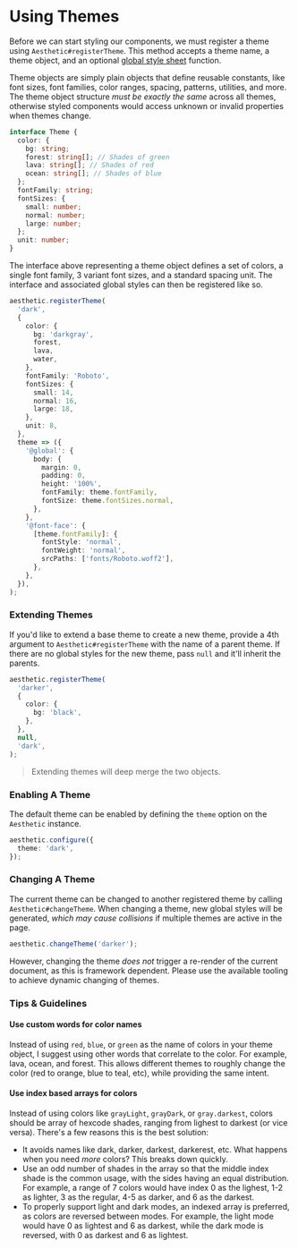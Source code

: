 # Using Themes

Before we can start styling our components, we must register a theme using
`Aesthetic#registerTheme`. This method accepts a theme name, a theme object, and an optional
[global style sheet](./unified/global-at.md) function.

Theme objects are simply plain objects that define reusable constants, like font sizes, font
families, color ranges, spacing, patterns, utilities, and more. The theme object structure _must be
exactly the same_ across all themes, otherwise styled components would access unknown or invalid
properties when themes change.

```ts
interface Theme {
  color: {
    bg: string;
    forest: string[]; // Shades of green
    lava: string[]; // Shades of red
    ocean: string[]; // Shades of blue
  };
  fontFamily: string;
  fontSizes: {
    small: number;
    normal: number;
    large: number;
  };
  unit: number;
}
```

The interface above representing a theme object defines a set of colors, a single font family, 3
variant font sizes, and a standard spacing unit. The interface and associated global styles can then
be registered like so.

```ts
aesthetic.registerTheme(
  'dark',
  {
    color: {
      bg: 'darkgray',
      forest,
      lava,
      water,
    },
    fontFamily: 'Roboto',
    fontSizes: {
      small: 14,
      normal: 16,
      large: 18,
    },
    unit: 8,
  },
  theme => ({
    '@global': {
      body: {
        margin: 0,
        padding: 0,
        height: '100%',
        fontFamily: theme.fontFamily,
        fontSize: theme.fontSizes.normal,
      },
    },
    '@font-face': {
      [theme.fontFamily]: {
        fontStyle: 'normal',
        fontWeight: 'normal',
        srcPaths: ['fonts/Roboto.woff2'],
      },
    },
  }),
);
```

### Extending Themes

If you'd like to extend a base theme to create a new theme, provide a 4th argument to
`Aesthetic#registerTheme` with the name of a parent theme. If there are no global styles for the new
theme, pass `null` and it'll inherit the parents.

```ts
aesthetic.registerTheme(
  'darker',
  {
    color: {
      bg: 'black',
    },
  },
  null,
  'dark',
);
```

> Extending themes will deep merge the two objects.

### Enabling A Theme

The default theme can be enabled by defining the `theme` option on the `Aesthetic` instance.

```ts
aesthetic.configure({
  theme: 'dark',
});
```

### Changing A Theme

The current theme can be changed to another registered theme by calling `Aesthetic#changeTheme`.
When changing a theme, new global styles will be generated, _which may cause collisions_ if multiple
themes are active in the page.

```ts
aesthetic.changeTheme('darker');
```

However, changing the theme _does not_ trigger a re-render of the current document, as this is
framework dependent. Please use the available tooling to achieve dynamic changing of themes.

### Tips & Guidelines

#### Use custom words for color names

Instead of using `red`, `blue`, or `green` as the name of colors in your theme object, I suggest
using other words that correlate to the color. For example, lava, ocean, and forest. This allows
different themes to roughly change the color (red to orange, blue to teal, etc), while providing the
same intent.

#### Use index based arrays for colors

Instead of using colors like `grayLight`, `grayDark`, or `gray.darkest`, colors should be array of
hexcode shades, ranging from lighest to darkest (or vice versa). There's a few reasons this is the
best solution:

- It avoids names like dark, darker, darkest, darkerest, etc. What happens when you need _more_
  colors? This breaks down quickly.
- Use an odd number of shades in the array so that the middle index shade is the common usage, with
  the sides having an equal distribution. For example, a range of 7 colors would have index 0 as the
  lighest, 1-2 as lighter, 3 as the regular, 4-5 as darker, and 6 as the darkest.
- To properly support light and dark modes, an indexed array is preferred, as colors are reversed
  between modes. For example, the light mode would have 0 as lightest and 6 as darkest, while the
  dark mode is reversed, with 0 as darkest and 6 as lightest.
